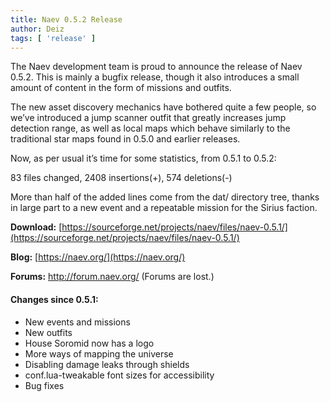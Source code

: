 ```yaml
---
title: Naev 0.5.2 Release
author: Deiz
tags: [ 'release' ]
---
```


The Naev development team is proud to announce the release of Naev 0.5.2. This is mainly a bugfix release, though it also introduces a small amount of content in the form of missions and outfits.

The new asset discovery mechanics have bothered quite a few people, so we’ve introduced a jump scanner outfit that greatly increases jump detection range, as well as local maps which behave similarly to the traditional star maps found in 0.5.0 and earlier releases.

Now, as per usual it’s time for some statistics, from 0.5.1 to 0.5.2:

83 files changed, 2408 insertions(+), 574 deletions(-)

More than half of the added lines come from the dat/ directory tree, thanks in large part to a new event and a repeatable mission for the Sirius faction.

**Download:** [https://sourceforge.net/projects/naev/files/naev-0.5.1/](https://sourceforge.net/projects/naev/files/naev-0.5.1/)

**Blog:** [https://naev.org/](https://naev.org/)

**Forums:** http://forum.naev.org/ (Forums are lost.)

#### Changes since 0.5.1:

  * New events and missions
  * New outfits
  * House Soromid now has a logo
  * More ways of mapping the universe
  * Disabling damage leaks through shields
  * conf.lua-tweakable font sizes for accessibility
  * Bug fixes
